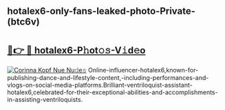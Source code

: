 ## hotalex6-only-fans​-leaked-photo​-Private-(btc6v)


# <h2><a href="https://mediaupload.pro?title=hotalex6&ref=git">🔗👉 🔴 hotalex6-P𝚑ot𝚘𝚜-V𝚒d𝚎o</a></h2>

[![Corinna Kopf Nue Nu𝚍e𝚜](https://i.imgur.com/0qMVB7G.gif)](https://mediaupload.pro?title=hotalex6&ref=git)
Online-influencer-hotalex6,known-for-publishing-dance-and-lifestyle-content,-including-performances-and-vlogs-on-social-media-platforms.Brilliant-ventriloquist-assistant-hotalex6,celebrated-for-their-exceptional-abilities-and-accomplishments-in-assisting-ventriloquists.  